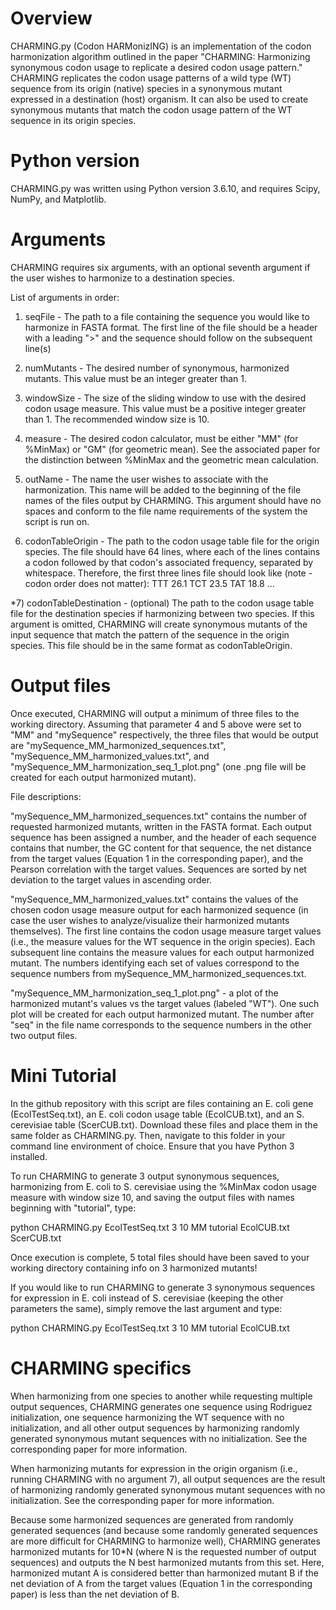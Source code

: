 # Overview

CHARMING.py (Codon HARMonizING) is an implementation of the codon harmonization algorithm outlined in the paper "CHARMING: Harmonizing synonymous codon usage to replicate a desired codon usage pattern." CHARMING replicates the codon usage patterns of a wild type (WT) sequence from its origin (native) species in a synonymous mutant expressed in a destination (host) organism. It can also be used to create synonymous mutants that match the codon usage pattern of the WT sequence in its origin species.


# Python version

CHARMING.py was written using Python version 3.6.10, and requires Scipy, NumPy, and Matplotlib.


# Arguments

CHARMING requires six arguments, with an optional seventh argument if the user wishes to harmonize to a destination species.

List of arguments in order:

1) seqFile - The path to a file containing the sequence you would like to harmonize in FASTA format. The first line of the file should be a header with a leading ">" and the sequence should follow on the subsequent line(s)

2) numMutants - The desired number of synonymous, harmonized mutants. This value must be an integer greater than 1.

3) windowSize - The size of the sliding window to use with the desired codon usage measure. This value must be a positive integer greater than 1. The recommended window size is 10.

4) measure - The desired codon calculator, must be either "MM" (for %MinMax) or "GM" (for geometric mean). See the associated paper for the distinction between %MinMax and the geometric mean calculation. 

5) outName - The name the user wishes to associate with the harmonization. This name will be added to the beginning of the file names of the files output by CHARMING. This argument should have no spaces and conform to the file name requirements of the system the script is run on.

6) codonTableOrigin - The path to the codon usage table file for the origin species. The file should have 64 lines, where each of the lines contains a codon followed by that codon's associated frequency, separated by whitespace. Therefore, the first three lines file should look like (note - codon order does not matter):
TTT 26.1
TCT 23.5
TAT 18.8
...

*7) codonTableDestination - (optional) The path to the codon usage table file for the destination species if harmonizing between two species. If this argument is omitted, CHARMING will create synonymous mutants of the input sequence that match the pattern of the sequence in the origin species. This file should be in the same format as codonTableOrigin.


# Output files


Once executed, CHARMING will output a minimum of three files to the working directory. Assuming that parameter 4 and 5 above were set to "MM" and "mySequence" respectively, the three files that would be output are "mySequence_MM_harmonized_sequences.txt", "mySequence_MM_harmonized_values.txt", and "mySequence_MM_harmonization_seq_1_plot.png" (one .png file will be created for each output harmonized mutant). 

File descriptions:

"mySequence_MM_harmonized_sequences.txt" contains the number of requested harmonized mutants, written in the FASTA format. Each output sequence has been assigned a number, and the header of each sequence contains that number, the GC content for that sequence, the net distance from the target values (Equation 1 in the corresponding paper), and the Pearson correlation with the target values. Sequences are sorted by net deviation to the target values in ascending order.

"mySequence_MM_harmonized_values.txt" contains the values of the chosen codon usage measure output for each harmonized sequence (in case the user wishes to analyze/visualize their harmonized mutants themselves). The first line contains the codon usage measure target values (i.e., the measure values for the WT sequence in the origin species). Each subsequent line contains the measure values for each output harmonized mutant. The numbers identifying each set of values correspond to the sequence numbers from mySequence_MM_harmonized_sequences.txt.

"mySequence_MM_harmonization_seq_1_plot.png" - a plot of the harmonized mutant's values vs the target values (labeled "WT"). One such plot will be created for each output harmonized mutant. The number after "seq" in the file name corresponds to the sequence numbers in the other two output files.



# Mini Tutorial

In the github repository with this script are files containing an E. coli gene (EcolTestSeq.txt), an E. coli codon usage table (EcolCUB.txt), and an S. cerevisiae table (ScerCUB.txt). Download these files and place them in the same folder as CHARMING.py. Then, navigate to this folder in your command line environment of choice. Ensure that you have Python 3 installed.

To run CHARMING to generate 3 output synonymous sequences, harmonizing from E. coli to S. cerevisiae using the %MinMax codon usage measure with window size 10, and saving the output files with names beginning with "tutorial", type:

python CHARMING.py EcolTestSeq.txt 3 10 MM tutorial EcolCUB.txt ScerCUB.txt

Once execution is complete, 5 total files should have been saved to your working directory containing info on 3 harmonized mutants!


If you would like to run CHARMING to generate 3 synonymous sequences for expression in E. coli instead of S. cerevisiae (keeping the other parameters the same), simply remove the last argument and type:

python CHARMING.py EcolTestSeq.txt 3 10 MM tutorial EcolCUB.txt



# CHARMING specifics

When harmonizing from one species to another while requesting multiple output sequences, CHARMING generates one sequence using Rodriguez initialization, one sequence harmonizing the WT sequence with no initialization, and all other output sequences by harmonizing randomly generated synonymous mutant sequences with no initialization. See the corresponding paper for more information.

When harmonizing mutants for expression in the origin organism (i.e., running CHARMING with no argument 7), all output sequences are the result of harmonizing randomly generated synonymous mutant sequences with no initialization. See the corresponding paper for more information.

Because some harmonized sequences are generated from randomly generated sequences (and because some randomly generated sequences are more difficult for CHARMING to harmonize well), CHARMING generates harmonized mutants for 10*N (where N is the requested number of output sequences) and outputs the N best harmonized mutants from this set. Here, harmonized mutant A is considered better than harmonized mutant B if the net deviation of A from the target values (Equation 1 in the corresponding paper) is less than the net deviation of B. 


